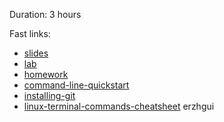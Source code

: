 Duration: 3 hours

Fast links:

- [slides](content/slides.md)
- [lab](content/lab.md)
- [homework](content/homework.md)
- [command-line-quickstart](content/command-line-quickstart.md)
- [installing-git](content/installing-git.md)
- [linux-terminal-commands-cheatsheet](content/linux-terminal-command-reference.md)
erzhgui